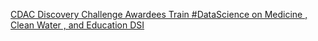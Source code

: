 [CDAC Discovery Challenge Awardees Train #DataScience on Medicine , Clean Water , and Education   DSI](https://qi.tc/qi/117626)
